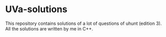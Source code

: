 # UVa-solutions
This repository contains solutions of a lot of questions of uhunt (edition 3). All the solutions are written by me in C++.
